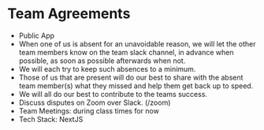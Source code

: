# Team Agreements

* Public App
* When one of us is absent for an unavoidable reason, we will let the other team members know on the team slack channel, 
in advance when possible, as soon as possible afterwards when not.
* We will each try to keep such absences to a minimum.
* Those of us that are present will do our best to share with the absent team member(s) what they missed and help them get 
back up to speed.
* We will all do our best to contribute to the teams success.
* Discuss disputes on Zoom over Slack. (/zoom)
* Team Meetings: during class times for now
* Tech Stack: NextJS
